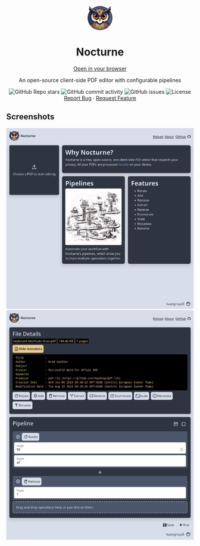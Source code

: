 <div align="center">
    <a href="https://github.com/kaangiray26/nocturne">
        <img src="https://raw.githubusercontent.com/kaangiray26/nocturne/main/src/public/images/logo_compressed.png" alt="Nocturne Logo" height="64">
    </a>
    <h1 align="center">Nocturne</h2>
    <a href="https://www.nocturne.rocks/">Open in your browser</a>
    <p align="center">
        An open-source client-side PDF editor with configurable pipelines
        <br />
        <div align="center">
            <img alt="GitHub Repo stars" src="https://img.shields.io/github/stars/kaangiray26/nocturne?style=flat-square">
            <img alt="GitHub commit activity" src="https://img.shields.io/github/commit-activity/m/kaangiray26/nocturne?style=flat-square">
            <img alt="GitHub issues" src="https://img.shields.io/github/issues/kaangiray26/nocturne?style=flat-square">
            <img alt="License" src="https://img.shields.io/github/license/kaangiray26/nocturne.svg?style=flat-square">
        </div>
        <a href="https://github.com/kaangiray26/nocturne/issues">Report Bug</a>
        ·
        <a href="https://github.com/kaangiray26/nocturne/issues">Request Feature</a>
    </p>
</div>

## Screenshots
<div align="center">
    <img src="images/screenshot_1.png">
    <img src="images/screenshot_2.png">
</div>